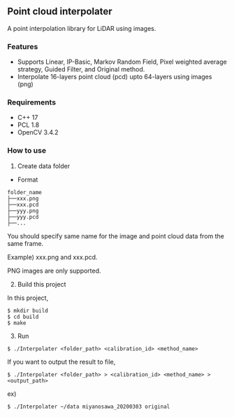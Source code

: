 ## Point cloud interpolater

A point interpolation library for LiDAR using images.

### Features

- Supports Linear, IP-Basic, Markov Random Field, Pixel weighted average strategy, Guided Filter, and Original method.
- Interpolate 16-layers point cloud (pcd) upto 64-layers using images (png)

### Requirements

- C++ 17
- PCL 1.8
- OpenCV 3.4.2

### How to use

1. Create data folder

- Format

```
folder_name
├──xxx.png
├──xxx.pcd
├──yyy.png
├──yyy.pcd
├──...
```

You should specify same name for the image and point cloud data from the same frame.

Example) xxx.png and xxx.pcd.

PNG images are only supported.

2. Build this project

In this project,

```
$ mkdir build
$ cd build
$ make
```

3. Run

```
$ ./Interpolater <folder_path> <calibration_id> <method_name>
```

If you want to output the result to file,

```
$ ./Interpolater <folder_path> > <calibration_id> <method_name> > <output_path>
```

ex)

```
$ ./Interpolater ~/data miyanosawa_20200303 original
```
